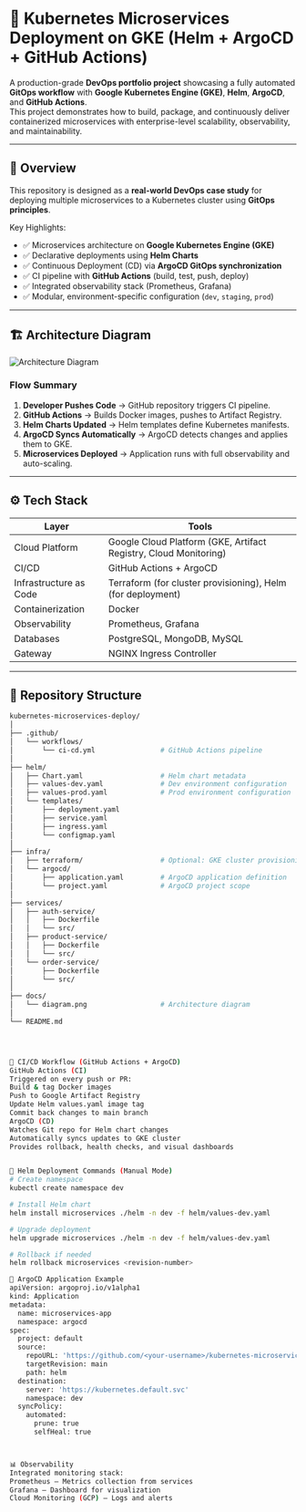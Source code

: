 # 🚀 Kubernetes Microservices Deployment on GKE (Helm + ArgoCD + GitHub Actions)

A production-grade **DevOps portfolio project** showcasing a fully automated **GitOps workflow** with **Google Kubernetes Engine (GKE)**, **Helm**, **ArgoCD**, and **GitHub Actions**.  
This project demonstrates how to build, package, and continuously deliver containerized microservices with enterprise-level scalability, observability, and maintainability.

---

## 🧠 Overview

This repository is designed as a **real-world DevOps case study** for deploying multiple microservices to a Kubernetes cluster using **GitOps principles**.

Key Highlights:
- ✅ Microservices architecture on **Google Kubernetes Engine (GKE)**
- ✅ Declarative deployments using **Helm Charts**
- ✅ Continuous Deployment (CD) via **ArgoCD GitOps synchronization**
- ✅ CI pipeline with **GitHub Actions** (build, test, push, deploy)
- ✅ Integrated observability stack (Prometheus, Grafana)
- ✅ Modular, environment-specific configuration (`dev`, `staging`, `prod`)

---

## 🏗️ Architecture Diagram

![Architecture Diagram](docs/diagram.png)

### Flow Summary
1. **Developer Pushes Code** → GitHub repository triggers CI pipeline.
2. **GitHub Actions** → Builds Docker images, pushes to Artifact Registry.
3. **Helm Charts Updated** → Helm templates define Kubernetes manifests.
4. **ArgoCD Syncs Automatically** → ArgoCD detects changes and applies them to GKE.
5. **Microservices Deployed** → Application runs with full observability and auto-scaling.

---

## ⚙️ Tech Stack

| Layer | Tools |
|-------|--------|
| Cloud Platform | Google Cloud Platform (GKE, Artifact Registry, Cloud Monitoring) |
| CI/CD | GitHub Actions + ArgoCD |
| Infrastructure as Code | Terraform (for cluster provisioning), Helm (for deployment) |
| Containerization | Docker |
| Observability | Prometheus, Grafana |
| Databases | PostgreSQL, MongoDB, MySQL |
| Gateway | NGINX Ingress Controller |

---

## 🧩 Repository Structure

```bash
kubernetes-microservices-deploy/
│
├── .github/
│   └── workflows/
│       └── ci-cd.yml                # GitHub Actions pipeline
│
├── helm/
│   ├── Chart.yaml                   # Helm chart metadata
│   ├── values-dev.yaml              # Dev environment configuration
│   ├── values-prod.yaml             # Prod environment configuration
│   └── templates/
│       ├── deployment.yaml
│       ├── service.yaml
│       ├── ingress.yaml
│       └── configmap.yaml
│
├── infra/
│   ├── terraform/                   # Optional: GKE cluster provisioning
│   └── argocd/
│       ├── application.yaml         # ArgoCD application definition
│       └── project.yaml             # ArgoCD project scope
│
├── services/
│   ├── auth-service/
│   │   ├── Dockerfile
│   │   └── src/
│   ├── product-service/
│   │   ├── Dockerfile
│   │   └── src/
│   └── order-service/
│       ├── Dockerfile
│       └── src/
│
├── docs/
│   └── diagram.png                  # Architecture diagram
│
└── README.md




🔄 CI/CD Workflow (GitHub Actions + ArgoCD)
GitHub Actions (CI)
Triggered on every push or PR:
Build & tag Docker images
Push to Google Artifact Registry
Update Helm values.yaml image tag
Commit back changes to main branch
ArgoCD (CD)
Watches Git repo for Helm chart changes
Automatically syncs updates to GKE cluster
Provides rollback, health checks, and visual dashboards


🧰 Helm Deployment Commands (Manual Mode)
# Create namespace
kubectl create namespace dev

# Install Helm chart
helm install microservices ./helm -n dev -f helm/values-dev.yaml

# Upgrade deployment
helm upgrade microservices ./helm -n dev -f helm/values-dev.yaml

# Rollback if needed
helm rollback microservices <revision-number>

🧩 ArgoCD Application Example
apiVersion: argoproj.io/v1alpha1
kind: Application
metadata:
  name: microservices-app
  namespace: argocd
spec:
  project: default
  source:
    repoURL: 'https://github.com/<your-username>/kubernetes-microservices-deploy.git'
    targetRevision: main
    path: helm
  destination:
    server: 'https://kubernetes.default.svc'
    namespace: dev
  syncPolicy:
    automated:
      prune: true
      selfHeal: true



📊 Observability
Integrated monitoring stack:
Prometheus – Metrics collection from services
Grafana – Dashboard for visualization
Cloud Monitoring (GCP) – Logs and alerts





